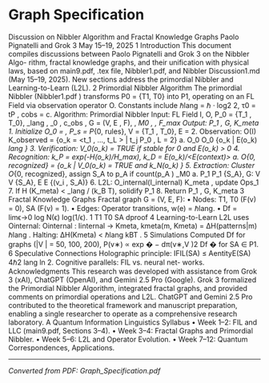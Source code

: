 # Graph Specification

Discussion on Nibbler Algorithm and Fractal Knowledge Graphs Paolo Pignatelli and Grok 3 May 15–19, 2025 1 Introduction This document compiles discussions between Paolo Pignatelli and Grok 3 on the Nibbler Algo- rithm, fractal knowledge graphs, and their unification with physical laws, based on main9.pdf, .tex file, Nibbler1.pdf, and Nibbler Discussion1.md (May 15–19, 2025). New sections address the primordial Nibbler and Learning-to-Learn (L2L). 2 Primordial Nibbler Algorithm The primordial Nibbler (Nibbler1.pdf ) transforms P0 = {T1, T0} into P1, operating on an FL Field via observation operator O. Constants include ℏlang = ℏ · log2 2, τ0 = tP , cobs = c. Algorithm: Primordial Nibbler Input: FL Field I, O, P_0 = {T_1 , T_0}, _lang , _0 , c_obs , G = (V, E , F), , _M0 , , F_max Output: P_1 , G, K_meta 1. Initialize O_0 = , P_s = P_{0, rules}, V = {T_1 , T_0}, E = 2. Observation: O(I) K_observed = {o_k = <t_1 , ..., t_L > | t_j P_0 , L = 2} a. O_0 O_0 {o_k | E(o_k) _lang } 3. Verification: V_0(o_k) = TRUE if stable for _0 and E(o_k) > 0 4. Recognition: k_P = exp(-H(o_k)/H_max), k_D = E(o_k)/<E(context)> a. O_{0, recognized} = {o_k | V_0(o_k) = TRUE and k_N(o_k) } 5. Extraction: Cluster O_{0, recognized}, assign S_A to p_A if count(p_A ) _M0 a. P_1 P_1 {S_A}, G: V V {S_A}, E E {(v_i , S_A)} 6. L2L: O_internal(I_internal) K_meta , update Ops_1 7. If H (K_meta) < _lang / (k_B T), solidify P_1 8. Return P_1 , G, K_meta 3 Fractal Knowledge Graphs Fractal graph G = (V, E, F): • Nodes: T1, T0 (F(v) = 0), SA (F(v) = 1). • Edges: Operator transitions, w(e) = ℏlang. • Df = limϵ→0 log N(ϵ) log(1/ϵ). 1 T1 T0 SA dproof 4 Learning-to-Learn L2L uses Ointernal: Ointernal : Iinternal → Kmeta, kmeta(m, Kmeta) = ∆H(patterns|m) ℏlang . Halting: ∆H(Kmeta) < ℏlang kBT . 5 Simulations Computed Df for graphs (|V | = 50, 100, 200), P(v∗) ∝ exp � − dπ(v∗,V )2 Df � for SA ∈ P1. 6 Speculative Connections Holographic principle: IFIL(SA) ≤ AentityE(SA) 4ℏ2 lang ln 2. Cognitive parallels: FIL vs. neural net- works. Acknowledgments This research was developed with assistance from Grok 3 (xAI), ChatGPT (OpenAI), and Gemini 2.5 Pro (Google). Grok 3 formalized the Primordial Nibbler Algorithm, integrated fractal graphs, and provided comments on primordial operations and L2L. ChatGPT and Gemini 2.5 Pro contributed to the theoretical framework and manuscript preparation, enabling a single researcher to operate as a comprehensive research laboratory. A Quantum Information Linguistics Syllabus • Week 1–2: FIL and LLC (main9.pdf, Sections 3–4). • Week 3–4: Fractal Graphs and Primordial Nibbler. • Week 5–6: L2L and Operator Evolution. • Week 7–12: Quantum Correspondences, Applications.

---
*Converted from PDF: Graph_Specification.pdf*
